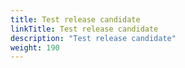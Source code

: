 ```yaml
---
title: Test release candidate
linkTitle: Test release candidate
description: "Test release candidate"
weight: 190
---
```


